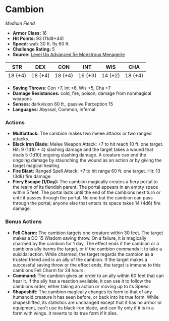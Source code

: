 # Cambion

*Medium* *Fiend*

- **Armor Class:** 16
- **Hit Points:** 93 (11d8+44)
- **Speed:** walk 30 ft. fly 60 ft.
- **Challenge Rating:** 5
- **Source:** [Level Up Advanced 5e Monstrous Menagerie](https://www.levelup5e.com)

| STR | DEX | CON | INT | WIS | CHA |
| --- | --- | --- | --- | --- | --- |
| 18 (+4) | 18 (+4) | 18 (+4) | 16 (+3) | 14 (+2) | 18 (+4) |

- **Saving Throws**: Con +7, Int +6, Wis +5, Cha +7
- **Damage Resistances:** cold, fire, poison; damage from nonmagical weapons
- **Senses:** darkvision 60 ft., passive Perception 15
- **Languages:** Abyssal, Common, Infernal
### Actions
- **Multiattack:** The cambion makes two melee attacks or two ranged attacks.
- **Black Iron Blade:** Melee Weapon Attack: +7 to hit  reach 10 ft.  one target. Hit: 9 (1d10 + 4) slashing damage  and the target takes a wound that deals 5 (1d10) ongoing slashing damage. A creature can end the ongoing damage by staunching the wound as an action or by giving the target magical healing.
- **Fire Blast:** Ranged Spell Attack: +7 to hit  range 60 ft.  one target. Hit: 13 (3d8) fire damage.
- **Fiery Escape (1/Day):** The cambion magically creates a fiery portal to the realm of its fiendish parent. The portal appears in an empty space within 5 feet. The portal lasts until the end of the cambions next turn or until it passes through the portal. No one but the cambion can pass through the portal; anyone else that enters its space takes 14 (4d6) fire damage.
### Bonus Actions
- **Fell Charm:** The cambion targets one creature within 30 feet. The target makes a DC 15 Wisdom saving throw. On a failure, it is magically charmed by the cambion for 1 day. The effect ends if the cambion or a cambions ally harms the target, or if the cambion commands it to take a suicidal action. While charmed, the target regards the cambion as a trusted friend and is an ally of the cambion. If the target makes a successful saving throw or the effect ends, the target is immune to this cambions Fell Charm for 24 hours.
- **Command:** The cambion gives an order to an ally within 60 feet that can hear it. If the ally has a reaction available, it can use it to follow the cambions order, either taking an action or moving up to its Speed.
- **Shapeshift:** The cambion magically changes its form to that of any humanoid creature it has seen before, or back into its true form. While shapeshifted, its statistics are unchanged except that it has no armor or equipment, can't use its black iron blade, and can fly only if it is in a form with wings. It reverts to its true form if it dies.
